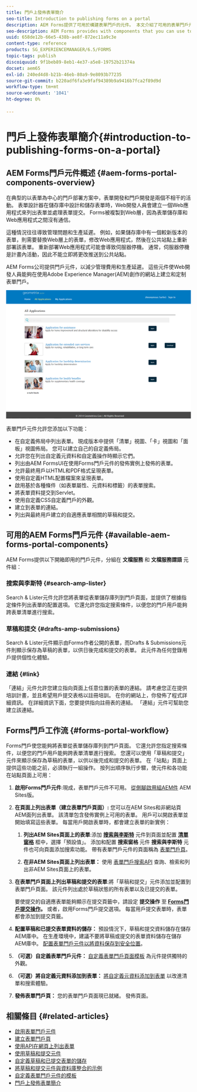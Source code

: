 ```yaml
---
title: 門戶上發佈表單簡介
seo-title: Introduction to publishing forms on a portal
description: AEM Forms提供了可用於構建表單門戶的元件。 本文介紹了可用的表單門戶元件。
seo-description: AEM Forms provides with components that you can use to build your forms portal. This articles introduces you to the available forms portal components.
uuid: 658de12b-66e5-438b-ae8f-872ec11a9c3e
content-type: reference
products: SG_EXPERIENCEMANAGER/6.5/FORMS
topic-tags: publish
discoiquuid: 9f1beb89-8eb1-4e37-a5e8-19752b21374a
docset: aem65
exl-id: 240ed4d8-b21b-46eb-80a9-9e8093b77235
source-git-commit: b220adf6fa3e9faf94389b9a9416b7fca2f89d9d
workflow-type: tm+mt
source-wordcount: '1041'
ht-degree: 0%

---
```


# 門戶上發佈表單簡介{#introduction-to-publishing-forms-on-a-portal}

## AEM Forms門戶元件概述 {#aem-forms-portal-components-overview}

在典型的以表單為中心的門戶部署方案中，表單開發和門戶開發是兩個不相干的活動。 表單設計器在儲存庫中設計和儲存表單時，Web開發人員會建立一個Web應用程式來列出表單並處理表單提交。 Forms被複製到Web層，因為表單儲存庫和Web應用程式之間沒有通信。

這種情況往往導致管理問題和生產延遲。 例如，如果儲存庫中有一個較新版本的表單，則需要替換Web層上的表單，修改Web應用程式，然後在公共站點上重新部署該表單。 重新部署Web應用程式可能會導致伺服器停機。 通常，伺服器停機是計畫內活動，因此不能立即將更改推送到公共站點。

AEM Forms公司提供門戶元件，以減少管理費用和生產延遲。 這些元件使Web開發人員能夠在使用Adobe Experience Manager(AEM)創作的網站上建立和定制表單門戶。

![AEM Forms門戶](assets/aem-forms-portal.png)

表單門戶元件允許您添加以下功能：

* 在自定義佈局中列出表單。 現成版本中提供「清單」視圖、「卡」視圖和「面板」視圖佈局。 您可以建立自己的自定義佈局。
* 允許您在列出自定義元資料和自定義操作時顯示它們。
* 列出由AEM FormsUI在使用Forms門戶元件的發佈實例上發佈的表單。
* 允許最終用戶以HTML和PDF格式呈現表單。
* 使用自定義HTML配置檔案來呈現表單。
* 啟用基於各種條件（如表單屬性、元資料和標籤）的表單搜索。
* 將表單資料提交到Servlet。
* 使用自定義CSS自定義門戶的外觀。
* 建立到表單的連結。
* 列出與最終用戶建立的自適應表單相關的草稿和提交。

## 可用的AEM Forms門戶元件 {#available-aem-forms-portal-components}

AEM Forms提供以下開箱即用的門戶元件，分組在 **文檔服務** 和 **文檔服務謂語** 元件組：

### 搜索與李斯特 {#search-amp-lister}

Search &amp; Lister元件允許您將表單從表單儲存庫列到門戶頁面，並提供了根據指定條件列出表單的配置選項。 它還允許您指定搜索條件，以便您的門戶用戶能夠跨表單清單進行搜索。

### 草稿和提交 {#drafts-amp-submissions}

Search &amp; Lister元件顯示由Forms作者公開的表單，而Drafts &amp; Submissions元件則顯示保存為草稿的表單，以供日後完成和提交的表單。 此元件為任何登錄用戶提供個性化體驗。

### 連結 {#link}

「連結」元件允許您建立指向頁面上任意位置的表單的連結。 請考慮您正在提供培訓計畫，並且希望用戶提交表格以註冊培訓。 在你的網站上，你發佈了程式詳細資訊。 在詳細資訊下面，您要提供指向註冊表的連結。 「連結」元件可幫助您建立該連結。

## Forms門戶工作流 {#forms-portal-workflow}

Forms門戶使您能夠將表單從表單儲存庫列到門戶頁面。 它還允許您指定搜索條件，以便您的門戶用戶能夠跨表單清單進行搜索。 您還可以使用「草稿和提交」元件來顯示保存為草稿的表單，以供以後完成和提交的表單。 在「站點」頁面上提供這些功能之前，必須執行一組操作。 按列出順序執行步驟，使元件和各功能在站點頁面上可用：

1. **啟用Forms門戶元件**:現成，表單門戶元件不可用。 [從側腳啟用組AEM件](/help/forms/using/enabling-forms-portal-components.md) AEM Sites版。
1. **在頁面上列出表單（建立表單門戶頁面）:** 您可以在AEM Sites和非網站頁AEM面列出表單。 該清單包含發佈實例上可用的表單。 用戶可以開啟表單並開始填寫這些表單。 每當用戶開啟表單時，都會建立表單的新實例：

   1. **列出AEM Sites頁面上的表單**:添加 **[搜索與李斯特](../../forms/using/creating-form-portal-page.md)** 元件到頁面並配置 **[清單窗格](../../forms/using/creating-form-portal-page.md#p-list-pane-p)** 框中，選擇「預設值」。 添加和配置 **搜索窗格** 元件 **搜索與李斯特** 元件也可向頁面添加搜索功能。 帶有表單門戶元件的頁面稱為 [表單門戶頁](../../forms/using/creating-form-portal-page.md)。

   1. **在非AEM Sites頁面上列出表單：** 使用 [表單門戶搜索API](/help/forms/using/listing-forms-webpage-using-apis.md) 查詢、檢索和列出非AEM Sites頁面上的表單。

1. **在表單門戶頁面上列出草稿和提交的表單**:將「草稿和提交」元件添加並配置到表單門戶頁面。 該元件列出處於草稿狀態的所有表單以及已提交的表單。

   要使提交的自適應表單能夠顯示在提交頁籤中，請設定 **提交操作** 至 **[Forms門戶提交操作](configuring-submit-actions.md)。** 或者，啟用Forms門戶提交選項。 每當用戶提交表單時，表單都會添加到提交頁籤。

1. **配置草稿和已提交表單資料的儲存：** 預設情況下，草稿和提交資料儲存在儲存AEM庫中。 在生產環境中，建議不要將草稿或提交的表單資料儲存在儲存AEM庫中。 [配置表單門戶元件以將資料保存到安全位置](../../forms/using/draft-submission-component.md#customizing-the-storage)。
1. **（可選）自定義表單門戶元件：** [自定義表單門戶頁面模板](../../forms/using/customizing-templates-forms-portal-components.md) 為元件提供獨特的外觀。
1. **（可選）將自定義元資料添加到表單：** [將自定義元資料添加到表單](../../forms/using/customizing-templates-forms-portal-components.md) 以改進清單和搜索體驗。
1. **發佈表單門戶頁：** 您的表單門戶頁面現已就緒。 發佈頁面。

## 相關條目 {#related-articles}

* [啟用表單門戶元件](/help/forms/using/enabling-forms-portal-components.md)
* [建立表單門戶頁](../../forms/using/creating-form-portal-page.md)
* [使用API在網頁上列出表單](/help/forms/using/listing-forms-webpage-using-apis.md)
* [使用草稿和提交元件](../../forms/using/draft-submission-component.md)
* [自定義草稿和已提交表單的儲存](../../forms/using/draft-submission-component.md#customizing-the-storage)
* [將草稿和提交元件與資料庫整合的示例](integrate-draft-submission-database.md)
* [自定義表單門戶元件的模板](../../forms/using/customizing-templates-forms-portal-components.md)
* [門戶上發佈表單簡介](../../forms/using/introduction-publishing-forms.md)
